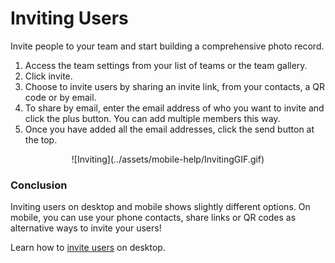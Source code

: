 # Inviting Users

Invite people to your team and start building a comprehensive photo record.

1)	Access the team settings from your list of teams or the team gallery.
2)	Click invite. 
3)	Choose to invite users by sharing an invite link, from your contacts, a QR code or by email.
4)	To share by email, enter the email address of who you want to invite and click the plus button. You can add multiple members this way.
5)	Once you have added all the email addresses, click the send button at the top.

<center>
![Inviting](../assets/mobile-help/InvitingGIF.gif)
</center>

### Conclusion

Inviting users on desktop and mobile shows slightly different options. On mobile, you can use your phone contacts, share links or QR codes as alternative ways to invite your users!

Learn how to [invite users](https://support.builtview.com/teams-and-projects/3inviting-users/) on desktop.
